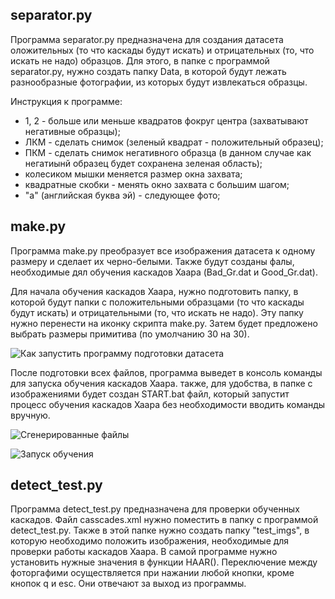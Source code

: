 ## separator.py

Программа separator.py предназначена для создания датасета оложительных (то что каскады будут искать)  и отрицательных (то, что искать не надо) образцов. Для этого, в папке с программой separator.py, нужно создать папку Data, в которой будут лежать разнообразные фотографии, из которых будут извлекаться образцы.


Инструкция к программе:
* 1, 2 - больше или меньше квадратов фокруг центра (захватывают негативные образцы);
* ЛКМ - сделать снимок (зеленый квадрат - положительный образец);
* ПКМ - сделать снимок негативного образца (в данном случае как негатиынй образец будет сохранена зеленая область);
* колесиком мышки меняется размер окна захвата;
* квадратные скобки - менять окно захвата с большим шагом;
* "a" (английская буква эй) - следующее фото;


## make.py

Программа make.py преобразует все изображения датасета к одному размеру и сделает их черно-белыми. Также будут созданы фалы, необходимые дял обучения каскадов Хаара (Bad_Gr.dat и Good_Gr.dat).

Для начала обучения каскадов Хаара, нужно подготовить папку, в которой будут папки с положительными образцами (то что каскады будут искать)  и отрицательными (то, что искать не надо). Эту папку нужно перенести на иконку скрипта make.py. Затем будет предложено выбрать размеры примитива (по умолчанию 30 на 30).

![Как запустить программу подготовки датасета](https://sun9-49.userapi.com/c205724/v205724834/d0295/BiEjZEPa0Xc.jpg)

После подготовки всех файлов, программа выведет в консоль команды для запуска обучения каскадов Хаара. также, для удобства, в папке с изображениями будет создан START.bat файл, который запустит процесс обучения каскадов Хаара без необходимости вводить команды вручную.

![Сгенерированные файлы](https://sun9-63.userapi.com/c858420/v858420834/1c5c76/HFqVlKIiWTE.jpg)

![Запуск обучения](https://sun9-4.userapi.com/c858420/v858420834/1c5c7f/eiJHJKqkHwo.jpg)


## detect_test.py

Программа detect_test.py предназначена для проверки обученных каскадов. Файл casscades.xml нужно поместить в папку с программой detect_test.py. Также в этой папке нужно создать папку "test_imgs", в которую необходимо положить изображения, необходимые для проверки работы каскадов Хаара. В самой программе нужно установить нужные значения в функции HAAR(). Переключение между фоторгафими осуществляется при нажании любой кнопки, кроме кнопок q и esc. Они отвечают за выход из программы.
